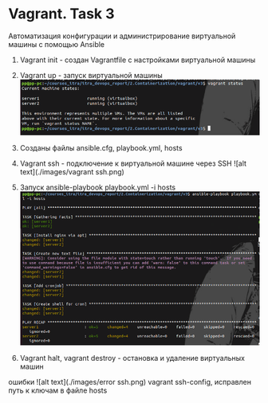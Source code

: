 # Vagrant. Task 3
Автоматизация конфигурации и администрирование виртуальной машины с
помощью Ansible

1. Vagrant init - создан Vagrantfile с настройками виртуальной машины
2. Vagrant up - запуск виртуальной машины
![alt text](./images/status.png)
3. Созданы файлы ansible.cfg, playbook.yml, hosts
4. Vagrant ssh - подключение к виртуальной машине через SSH
![alt text](./images/vagrant ssh.png)

5. Запуск ansible-playbook playbook.yml -i hosts 
![alt text](./images/ansible.png)

6. Vagrant halt, vagrant destroy - остановка и удаление виртуальных машин

ошибки 
 ![alt text](./images/error ssh.png)
 vagrant ssh-config, исправлен путь к ключам в файле hosts
